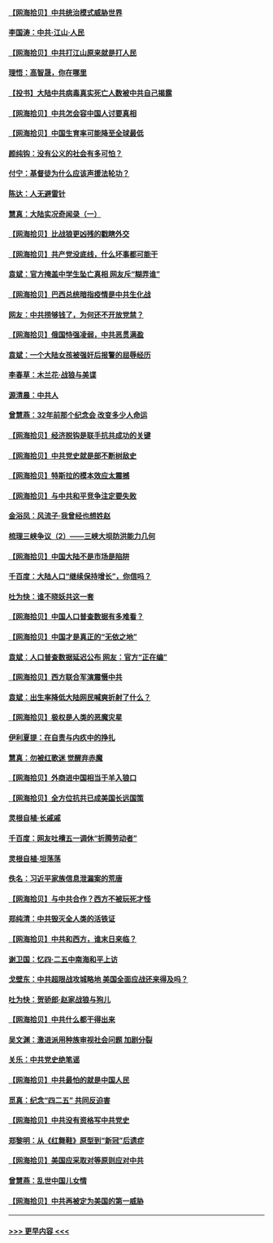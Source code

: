 #### [【网海拾贝】中共统治模式威胁世界](../pages/nsc993/n12957622.md?t=05191251) 
#### [李国涛：中共‧江山‧人民](../pages/nsc993/n12957502.md?t=05191251) 
#### [【网海拾贝】中共打江山原来就是打人民](../pages/nsc993/n12954345.md?t=05191251) 
#### [理悟：高智晟，你在哪里](../pages/nsc993/n12953115.md?t=05191251) 
#### [【投书】大陆中共病毒真实死亡人数被中共自己揭露](../pages/nsc993/n12953050.md?t=05191251) 
#### [【网海拾贝】中共怎会容中国人讨要真相](../pages/nsc993/n12952161.md?t=05191251) 
#### [【网海拾贝】中国生育率可能降至全球最低](../pages/nsc993/n12948793.md?t=05191251) 
#### [颜纯钩：没有公义的社会有多可怕？](../pages/nsc993/n12947626.md?t=05191251) 
#### [付宁：基督徒为什么应该声援法轮功？](../pages/nsc993/n12947233.md?t=05191251) 
#### [陈达：人无避雷针](../pages/nsc993/n12947098.md?t=05191251) 
#### [慧真：大陆实况奇闻录（一）](../pages/nsc993/n12945811.md?t=05191251) 
#### [【网海拾贝】比战狼更凶残的戳瞎外交](../pages/nsc993/n12945717.md?t=05191251) 
#### [【网海拾贝】共产党没底线，什么坏事都可能干](../pages/nsc993/n12942090.md?t=05191251) 
#### [袁斌：官方掩盖中学生坠亡真相 网友斥“糊弄谁”](../pages/nsc993/n12942029.md?t=05191251) 
#### [【网海拾贝】巴西总统暗指疫情是中共生化战](../pages/nsc993/n12938999.md?t=05191251) 
#### [网友：中共捞够钱了，为何还不开放党禁？](../pages/nsc993/n12938952.md?t=05191251) 
#### [【网海拾贝】俄国恃强凌弱，中共恶贯满盈](../pages/nsc993/n12936626.md?t=05191251) 
#### [袁斌：一个大陆女孩被强奸后报警的屈辱经历](../pages/nsc993/n12936547.md?t=05191251) 
#### [李春草：木兰花·战狼与美谍](../pages/nsc993/n12935995.md?t=05191251) 
#### [源清晨：中共人](../pages/nsc993/n12935589.md?t=05191251) 
#### [曾慧燕：32年前那个纪念会 改变多少人命运](../pages/nsc993/n12934233.md?t=05191251) 
#### [【网海拾贝】经济脱钩是联手抗共成功的关键](../pages/nsc993/n12934176.md?t=05191251) 
#### [【网海拾贝】中共党史就是部不断树敌史](../pages/nsc993/n12932844.md?t=05191251) 
#### [【网海拾贝】特斯拉的模本效应太震撼](../pages/nsc993/n12925626.md?t=05191251) 
#### [【网海拾贝】与中共和平竞争注定要失败](../pages/nsc993/n12923326.md?t=05191251) 
#### [金浴凤：风流子‧我曾经也想姓赵](../pages/nsc993/n12920911.md?t=05191251) 
#### [梳理三峡争议（2）——三峡大坝防洪能力几何](../pages/nsc993/n12920173.md?t=05191251) 
#### [【网海拾贝】中国大陆不是市场是陷阱](../pages/nsc993/n12920143.md?t=05191251) 
#### [千百度：大陆人口“继续保持增长”，你信吗？](../pages/nsc993/n12918946.md?t=05191251) 
#### [吐为快：谁不晓妖共这一套](../pages/nsc993/n12918941.md?t=05191251) 
#### [【网海拾贝】中国人口普查数据有多难看？](../pages/nsc993/n12917822.md?t=05191251) 
#### [【网海拾贝】中国才是真正的“无依之地”](../pages/nsc993/n12915845.md?t=05191251) 
#### [袁斌：人口普查数据延迟公布 网友：官方“正在编”](../pages/nsc993/n12915748.md?t=05191251) 
#### [【网海拾贝】西方联合军演震慑中共](../pages/nsc993/n12913466.md?t=05191251) 
#### [袁斌：出生率降低大陆网民喊爽折射了什么？](../pages/nsc993/n12913365.md?t=05191251) 
#### [【网海拾贝】极权是人类的恶魔灾星](../pages/nsc993/n12910697.md?t=05191251) 
#### [伊利夏提：在自责与内疚中的挣扎](../pages/nsc993/n12910493.md?t=05191251) 
#### [慧真：勿被红歌迷 觉醒弃赤魔](../pages/nsc993/n12910485.md?t=05191251) 
#### [【网海拾贝】外商进中国相当于羊入狼口](../pages/nsc993/n12908274.md?t=05191251) 
#### [【网海拾贝】全方位抗共已成美国长远国策](../pages/nsc993/n12906878.md?t=05191251) 
#### [灵根自植‧长戚戚](../pages/nsc993/n12905585.md?t=05191251) 
#### [千百度：网友吐槽五一调休“折腾劳动者”](../pages/nsc993/n12905934.md?t=05191251) 
#### [灵根自植‧坦荡荡](../pages/nsc993/n12905562.md?t=05191251) 
#### [佚名：习近平家族信息泄漏案的荒唐](../pages/nsc993/n12904705.md?t=05191251) 
#### [【网海拾贝】与中共合作？西方不被玩死才怪](../pages/nsc993/n12903873.md?t=05191251) 
#### [郑纯清：中共毁灭全人类的活铁证](../pages/nsc993/n12903785.md?t=05191251) 
#### [【网海拾贝】中共和西方，谁末日来临？](../pages/nsc993/n12903482.md?t=05191251) 
#### [谢卫国：忆四‧二五中南海和平上访](../pages/nsc993/n12902192.md?t=05191251) 
#### [戈壁东：中共超限战攻城略地 美国全面应战还来得及吗？](../pages/nsc993/n12902297.md?t=05191251) 
#### [吐为快：贺骄郎‧赵家战狼与狗儿](../pages/nsc993/n12902280.md?t=05191251) 
#### [【网海拾贝】中共什么都干得出来](../pages/nsc993/n12897500.md?t=05191251) 
#### [吴文渊：激进派用种族审视社会问题 加剧分裂](../pages/nsc993/n12893881.md?t=05191251) 
#### [关乐：中共党史绝笔谣](../pages/nsc993/n12897270.md?t=05191251) 
#### [【网海拾贝】中共最怕的就是中国人民](../pages/nsc993/n12894705.md?t=05191251) 
#### [觅真：纪念“四二五” 共同反迫害](../pages/nsc993/n12894553.md?t=05191251) 
#### [【网海拾贝】中共没有资格写中共党史](../pages/nsc993/n12892231.md?t=05191251) 
#### [郑黎明：从《红舞鞋》原型到“新冠”后遗症](../pages/nsc993/n12890469.md?t=05191251) 
#### [【网海拾贝】美国应采取对等原则应对中共](../pages/nsc993/n12889176.md?t=05191251) 
#### [曾慧燕：乱世中国儿女情](../pages/nsc993/n12887931.md?t=05191251) 
#### [【网海拾贝】中共再被定为美国的第一威胁](../pages/nsc993/n12887580.md?t=05191251) 

----
#### [ >>> 更早内容 <<< ](../indexes/nsc993-earlier.md)

